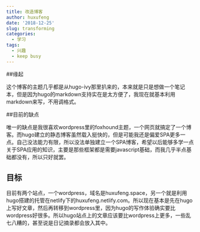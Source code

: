 ```yaml
---
title: 改造博客
author: huxufeng
date: '2018-12-25'
slug: transforming
categories:
  - 学习
tags:
  - 兴趣
  - keep busy
---
```


##缘起

这个博客的主题几乎都是从hugo-ivy那里扒来的，本来就是只是想做一个笔记本，但是因为hugo的markdown支持实在是太方便了，我现在就基本利用markdown来写，不用调格式。

##目前的缺点

唯一的缺点是我很喜欢wordpress里的foxhound主题，一个网页就搞定了一个博客。而hugo建立的静态博客虽然载入挺快的，但是可能我还是偏爱SPA更多一点。自己没法能力有限，所以没法单独建立一个SPA博客，希望以后能够多学一点关于SPA应用的知识，主要是那些框架都是需要javascript基础，而我几乎半点基础都没有，所以只好就罢。

## 目标

目前有两个站点，一个wordpress，域名是huxufeng.space，另一个就是利用hugo搭建的托管在netlify下的huxufeng.netlify.com。所以现在基本是先在hugo上写好文章，然后再转移到wordpress里，因为hugo的写作体验确实要比wordpress好很多。所以hugo站点上的文章应该要比wordpress上更多，一些乱七八糟的，甚至说是日记摘录都会放入其中。


